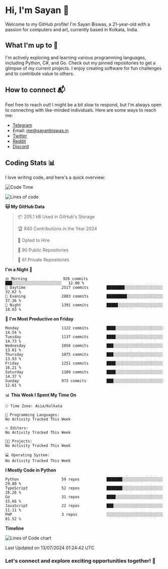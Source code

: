 # Hi, I'm Sayan 👋

Welcome to my GitHub profile! I'm Sayan Biswas, a 21-year-old with a passion for computers and art, currently based in Kolkata, India.

## What I'm up to 🚀

I'm actively exploring and learning various programming languages, including Python, C#, and Go. Check out my pinned repositories to get a glimpse of my current projects. I enjoy creating software for fun challenges and to contribute value to others.

## How to connect 📬

Feel free to reach out! I might be a bit slow to respond, but I'm always open to connecting with like-minded individuals. Here are some ways to reach me:

- [Telegram](https://t.me/dank_as_fuck)
- Email: [me@sayanbiswas.in](mailto:me@sayanbiswas.in)
- [Twitter](https://twitter.com/TheDankDel)
- [Reddit](https://www.reddit.com/user/dank_as_fuck_/)
- [Discord](https://discordapp.com/users/506536929152466945)

## Coding Stats 📊

I love writing code, and here's a quick overview:

<!--START_SECTION:waka-->
![Code Time](http://img.shields.io/badge/Code%20Time-1%2C651%20hrs%2050%20mins-blue)

![Lines of code](https://img.shields.io/badge/From%20Hello%20World%20I%27ve%20Written-5.8%20million%20lines%20of%20code-blue)

**🐱 My GitHub Data** 

> 📦 205.1 kB Used in GitHub's Storage 
 > 
> 🏆 840 Contributions in the Year 2024
 > 
> 💼 Opted to Hire
 > 
> 📜 90 Public Repositories 
 > 
> 🔑 61 Private Repositories 
 > 
**I'm a Night 🦉** 

```text
🌞 Morning                926 commits         ███░░░░░░░░░░░░░░░░░░░░░░   12.00 % 
🌆 Daytime                2517 commits        ████████░░░░░░░░░░░░░░░░░   32.62 % 
🌃 Evening                2883 commits        █████████░░░░░░░░░░░░░░░░   37.36 % 
🌙 Night                  1391 commits        █████░░░░░░░░░░░░░░░░░░░░   18.03 % 
```
📅 **I'm Most Productive on Friday** 

```text
Monday                   1122 commits        ████░░░░░░░░░░░░░░░░░░░░░   14.54 % 
Tuesday                  1137 commits        ████░░░░░░░░░░░░░░░░░░░░░   14.73 % 
Wednesday                1050 commits        ███░░░░░░░░░░░░░░░░░░░░░░   13.61 % 
Thursday                 1075 commits        ███░░░░░░░░░░░░░░░░░░░░░░   13.93 % 
Friday                   1251 commits        ████░░░░░░░░░░░░░░░░░░░░░   16.21 % 
Saturday                 1109 commits        ████░░░░░░░░░░░░░░░░░░░░░   14.37 % 
Sunday                   973 commits         ███░░░░░░░░░░░░░░░░░░░░░░   12.61 % 
```


📊 **This Week I Spent My Time On** 

```text
🕑︎ Time Zone: Asia/Kolkata

💬 Programming Languages: 
No Activity Tracked This Week

🔥 Editors: 
No Activity Tracked This Week

🐱‍💻 Projects: 
No Activity Tracked This Week

💻 Operating System: 
No Activity Tracked This Week
```

**I Mostly Code in Python** 

```text
Python                   59 repos            ███████░░░░░░░░░░░░░░░░░░   29.80 % 
TypeScript               52 repos            ███████░░░░░░░░░░░░░░░░░░   26.26 % 
Go                       31 repos            ████░░░░░░░░░░░░░░░░░░░░░   15.66 % 
JavaScript               22 repos            ███░░░░░░░░░░░░░░░░░░░░░░   11.11 % 
PHP                      3 repos             ░░░░░░░░░░░░░░░░░░░░░░░░░   01.52 % 
```



**Timeline**

![Lines of Code chart](https://raw.githubusercontent.com/Dank-del/Dank-del/main/assets/bar_graph.png)


 Last Updated on 13/07/2024 01:24:42 UTC
<!--END_SECTION:waka-->

### Let's connect and explore exciting opportunities together! 🚀
